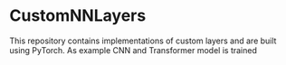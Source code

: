 # CustomNNLayers
This repository contains implementations of custom layers and are built using PyTorch. As example CNN and Transformer model is trained
